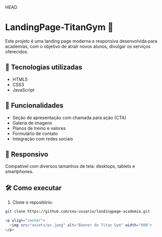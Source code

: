 HEAD

# LandingPage-TitanGym 💪

Este projeto é uma landing page moderna e responsiva desenvolvida para academias, com o objetivo de atrair novos alunos, divulgar os serviços oferecidos.

## 🚀 Tecnologias utilizadas
- HTML5
- CSS3
- JavaScript

## 🎯 Funcionalidades
- Seção de apresentação com chamada para ação (CTA)
- Galeria de imagens
- Planos de treino e valores
- Formulário de contato
- Integração com redes sociais

## 📱 Responsivo
Compatível com diversos tamanhos de tela: desktops, tablets e smartphones.

## 🛠️ Como executar
1. Clone o repositório:
```bash
git clone https://github.com/seu-usuario/landingpage-academia.git

<p align="center">
  <img src="assets/pc.jpeg" alt="Banner da Titan Gym" width="600">
</p>